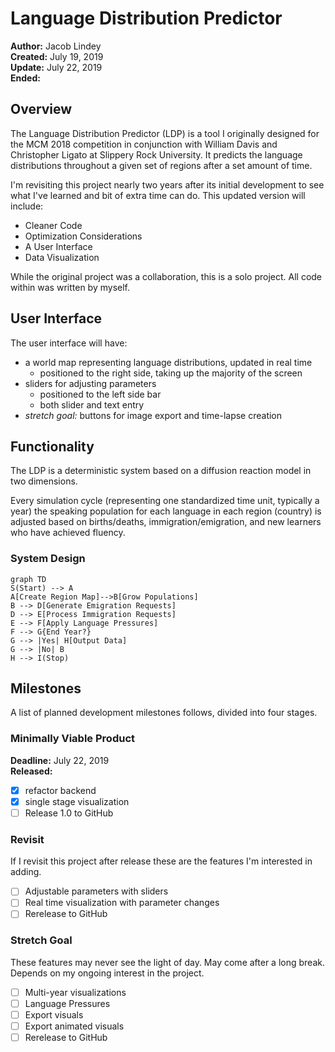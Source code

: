 # Language Distribution Predictor
__Author:__ Jacob Lindey  
__Created:__ July 19, 2019  
__Update:__ July 22, 2019  
__Ended:__

## Overview
The Language Distribution Predictor (LDP) is a tool I originally designed for
the MCM 2018 competition in conjunction with William Davis and Christopher
Ligato at Slippery Rock University.
It predicts the language distributions throughout a given set of regions after a
set amount of time.

I'm revisiting this project nearly two years after its initial development to
see what I've learned and bit of extra time can do.
This updated version will include:
  * Cleaner Code
  * Optimization Considerations
  * A User Interface
  * Data Visualization

While the original project was a collaboration, this is a solo project.
All code within was written by myself.

## User Interface
The user interface will have:
  - a world map representing language distributions, updated in real time
    - positioned to the right side, taking up the majority of the screen
  - sliders for adjusting parameters
    - positioned to the left side bar
    - both slider and text entry
  - *stretch goal:* buttons for image export and time-lapse creation

## Functionality
The LDP is a deterministic system based on a diffusion reaction model in two
dimensions.

Every simulation cycle (representing one standardized time unit, typically a
year) the speaking population for each language in each region (country) is
adjusted based on births/deaths, immigration/emigration, and new learners who
have achieved fluency.

### System Design

```mermaid
graph TD
S(Start) --> A
A[Create Region Map]-->B[Grow Populations]
B --> D[Generate Emigration Requests]
D --> E[Process Immigration Requests]
E --> F[Apply Language Pressures]
F --> G{End Year?}
G --> |Yes| H[Output Data]
G --> |No| B
H --> I(Stop)  
```  

## Milestones
A list of planned development milestones follows, divided into four stages.

### Minimally Viable Product
__Deadline:__ July 22, 2019  
__Released:__
  - [x] refactor backend
  - [x] single stage visualization
  - [ ] Release 1.0 to GitHub

### Revisit
If I revisit this project after release these are the features I'm interested in
adding.
  - [ ] Adjustable parameters with sliders
  - [ ] Real time visualization with parameter changes
  - [ ] Rerelease to GitHub

### Stretch Goal
These features may never see the light of day.
May come after a long break.
Depends on my ongoing interest in the project.
  - [ ] Multi-year visualizations
  - [ ] Language Pressures
  - [ ] Export visuals
  - [ ] Export animated visuals
  - [ ] Rerelease to GitHub
